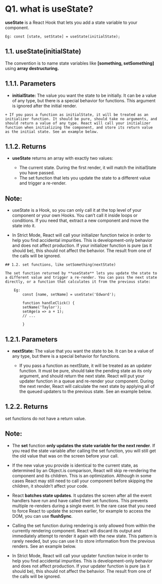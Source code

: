 # Q1. what is useState?

**useState** is a React Hook that lets you add a state variable to your component.

    Eg: const [state, setState] = useState(initialState);

   ## 1.1. useState(initialState)
The convention is to name state variables like **[something, setSomething]** using **array destructuring.**

   ## 1.1.1. Parameters
   + **initialState:** The value you want the state to be initially. It can be a value of any type, but there is a special behavior for functions. This argument is ignored after the initial render.
    
    + If you pass a function as initialState, it will be treated as an initializer function. It should be pure, should take no arguments, and should return a value of any type. React will call your initializer function when initializing the component, and store its return value as the initial state. See an example below.

   ## 1.1.2. Returns
   + **useState** returns an array with exactly two values:

        + The current state. During the first render, it will match the initialState you have passed.
        + The set function that lets you update the state to a different value and trigger a re-render.


## Note:
   + useState is a Hook, so you can only call it at the top level of your component or your own Hooks. You can’t call it inside loops or conditions. If you need that, extract a new component and move the state into it.
    
   + In Strict Mode, React will call your initializer function twice in order to help you find accidental impurities. This is development-only behavior and does not affect production. If your initializer function is pure (as it should be), this should not affect the behavior. The result from one of the calls will be ignored.


    ## 1.2. set functions, like setSomething(nextState) 

    The set function returned by **useState** lets you update the state to a different value and trigger a re-render. You can pass the next state directly, or a function that calculates it from the previous state:

        Eg:
            const [name, setName] = useState('Edward');

            function handleClick() {
            setName('Taylor');
            setAge(a => a + 1);
            // ...

            }

 
   ## 1.2.1. Parameters 
   + **nextState:** The value that you want the state to be. It can be a value of any type, but there is a special behavior for functions.

       + If you pass a function as nextState, it will be treated as an updater function. It must be pure, should take the pending state as its only argument, and should return the next state. React will put your updater function in a queue and re-render your component. During the next render, React will calculate the next state by applying all of the queued updaters to the previous state. See an example below.


   ## 1.2.2. Returns 

   set functions do not have a return value.

   ## Note: 

   + The **set** function **only updates the state variable for the next render**. If you read the state variable after calling the set function, you will still get the old value that was on the screen before your call.

   + If the new value you provide is identical to the current state, as determined by an Object.is comparison, React will skip re-rendering the component and its children. This is an optimization. Although in some cases React may still need to call your component before skipping the children, it shouldn’t affect your code.

   + React **batches state updates**. It updates the screen after all the event handlers have run and have called their set functions. This prevents multiple re-renders during a single event. In the rare case that you need to force React to update the screen earlier, for example to access the DOM, you can use **flushSync**.

   + Calling the set function during rendering is only allowed from within the currently rendering component. React will discard its output and immediately attempt to render it again with the new state. This pattern is rarely needed, but you can use it to store information from the previous renders. See an example below.

   + In Strict Mode, React will call your updater function twice in order to help you find accidental impurities. This is development-only behavior and does not affect production. If your updater function is pure (as it should be), this should not affect the behavior. The result from one of the calls will be ignored.